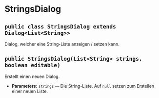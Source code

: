# StringsDialog


## `public class StringsDialog extends Dialog<List<String>>`

Dialog, welcher eine String-Liste anzeigen / setzen kann.

## `public StringsDialog(List<String> strings, boolean editable)`

Erstellt einen neuen Dialog.

 * **Parameters:** `strings` — Die String-Liste. Auf `null` setzen zum Erstellen einer neuen Liste.
